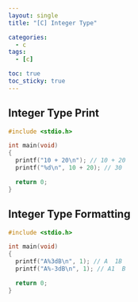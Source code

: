```yaml
---
layout: single
title: "[C] Integer Type"

categories:
  - c
tags:
  - [c]

toc: true
toc_sticky: true
---
```


## Integer Type Print

```c
#include <stdio.h>

int main(void)
{  
  printf("10 + 20\n"); // 10 + 20
  printf("%d\n", 10 + 20); // 30

  return 0;
}
```

## Integer Type Formatting
```c
#include <stdio.h>

int main(void)
{
  printf("A%3dB\n", 1); // A  1B
  printf("A%-3dB\n", 1); // A1  B

  return 0;
}
```